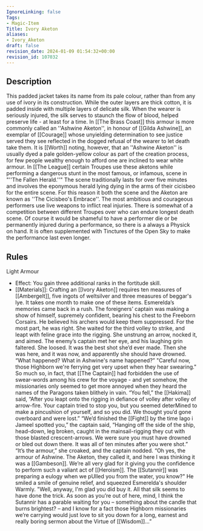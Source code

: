 ```yaml
---
IgnoreLinking: false
Tags:
- Magic-Item
Title: Ivory Aketon
aliases:
- Ivory_Aketon
draft: false
revision_date: 2024-01-09 01:54:32+00:00
revision_id: 107032
---
```


## Description
This padded jacket takes its name from its pale colour, rather than from any use of ivory in its construction. While the outer layers are thick cotton, it is padded inside with multiple layers of delicate silk. When the wearer is seriously injured, the silk serves to staunch the flow of blood, helped preserve life - at least for a time.
In [[The Brass Coast]] this armour is more commonly called an ''Ashwine Aketon'', in honour of [[Gilda Ashwine]], an exemplar of [[Courage]] whose unyielding determination to see justice served they see reflected in the dogged refusal of the wearer to let death take them. It is [[Worth]] noting, however, that an ''Ashwine Aketon'' is usually dyed a pale golden-yellow colour as part of the creation process, for few people wealthy enough to afford one are inclined to wear white armour.
In [[The League]] certain Troupes use these aketons while performing a dangerous stunt in the most famous, or infamous, scene in "''The Fallen Herald.''"  The scene traditionally lasts for over five minutes and involves the eponymous herald lying dying in the arms of their cicisbeo for the entire scene. For this reason it both the scene and the Aketon are known as ''The Cicisbeo's Embrace''. The most ambitious and courageous performers use live weapons to inflict real injuries. There is somewhat of a competition between different Troupes over who can endure longest death scene. Of course it would be shameful to have a performer die or be permanently injured during a performance, so there is a always a Physick on hand. It is often supplemented with Tinctures of the Open Sky to make the performance last even longer.
## Rules
Light Armour
* Effect: You gain three additional ranks in the fortitude skill.
* [[Materials]]: Crafting an [[Ivory Aketon]] requires ten measures of [[Ambergelt]], five ingots of weltsilver and three measures of beggar's lye. It takes one month to make one of these items.
Esmerelda’s memories came back in a rush. The foreigners’ captain was making a show of himself, supremely confident, bearing his chest to the Freeborn Corsairs. He believed his archers would keep them suppressed. For the most part, he was right.
She waited for the third volley to strike, and leapt with feline grace into the rigging. She unstrung an arrow, nocked it, and aimed. The enemy’s captain met her eye, and his laughing grin faltered. She loosed. It was the best shot she’d ever made.
Then she was here, and it was now, and apparently she should have drowned. “What happened? What in Ashwine's name happened?”
"Careful now, those Highborn we're ferrying get very upset when they hear swearing." So much so, in fact, that [[The Captain]] had forbidden the use of swear-words among his crew for the voyage - and yet somehow, the missionaries only seemed to get more annoyed when they heard the names of the Paragons taken blithely in vain.
“You fell,” the [[Hakima]] said, “After you leapt onto the rigging in defiance of volley after volley of arrow-fire. Your captain tried to stop you, but you seemed deterMined to make a pincushion of yourself, and so you did. We thought you’d gone overboard and were lost.”
“We’d finished the [[Fight]] by the time Iago i Jameel spotted you,” the captain said, “Hanging off the side of the ship, head-down, leg broken, caught in the mainsail-rigging they cut with those blasted crescent-arrows. We were sure you must have drowned or bled out down there. It was all of ten minutes after you were shot.”
“It’s the armour,” she croaked, and the captain nodded.
“Oh yes, the armour of Ashwine. The Aketon, they called it, and here I was thinking it was a [[Gambeson]]. We’re all very glad for it giving you the confidence to perform such a valiant act of [[Heroism]]. The [[Sutannir]] was preparing a eulogy when we pUlled you from the water, you know?" He smiled a smile of genuine relief, and squeezed Esmerelda's shoulder Warmly. "Well, anyway, I'm glad you did buy it. All that silk seems to have done the trick. As soon as you’re out of here, mind, I think the Sutannir has a parable waiting for you – something about the candle that burns brightest? – and I know for a fact those Highborn missionaries we’re carrying would just love to sit you down for a long, earnest and really boring sermon about the Virtue of [[Wisdom]]...”